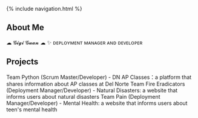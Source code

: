 {% include navigation.html %}


## About Me
☁ 𝓖𝓲𝓰𝓲 𝓖𝓾𝓪𝓷 ☁
✨ ᴅᴇᴘʟᴏʏᴍᴇɴᴛ ᴍᴀɴᴀɢᴇʀ ᴀɴᴅ ᴅᴇᴠᴇʟᴏᴘᴇʀ

## Projects
Team Python (Scrum Master/Developer) - DN AP Classes：a platform that shares information about AP classes at Del Norte
Team Fire Eradicators (Deployment Manager/Developer) - Natural Disasters: a website that informs users about natural disasters
Team Pain (Deployment Manager/Developer) - Mental Health: a website that informs users about teen's mental health
